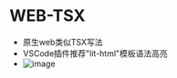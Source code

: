 # WEB-TSX
- 原生web类似TSX写法
- VSCode插件推荐"lit-html"模板语法高亮
- ![image](https://user-images.githubusercontent.com/78684352/195490985-fc72f826-3a64-4b2c-a98e-8a5087a3d3c4.png)

